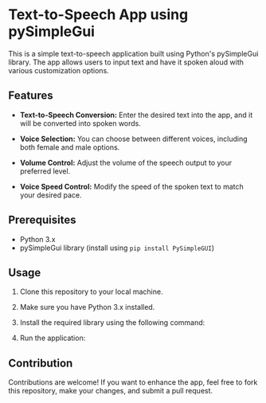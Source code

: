 # Text-to-Speech App using pySimpleGui

This is a simple text-to-speech application built using Python's pySimpleGui library. The app allows users to input text and have it spoken aloud with various customization options.

## Features

- **Text-to-Speech Conversion:** Enter the desired text into the app, and it will be converted into spoken words.

- **Voice Selection:** You can choose between different voices, including both female and male options.

- **Volume Control:** Adjust the volume of the speech output to your preferred level.

- **Voice Speed Control:** Modify the speed of the spoken text to match your desired pace.

## Prerequisites

- Python 3.x
- pySimpleGui library (install using `pip install PySimpleGUI`)

## Usage

1. Clone this repository to your local machine.

2. Make sure you have Python 3.x installed.

3. Install the required library using the following command:
  
4. Run the application:

## Contribution

Contributions are welcome! If you want to enhance the app, feel free to fork this repository, make your changes, and submit a pull request.
